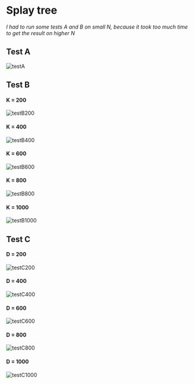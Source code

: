 Splay tree
==========

*I had to run some tests A and B on small N, because it took too much time to get the result on higher N*

## Test A

![testA](graphs/test_A_graph.png)

## Test B

#### K = 200
![testB200](graphs/test_B_200.png)

#### K = 400
![testB400](graphs/test_B_400.png)

#### K = 600
![testB600](graphs/test_B_600.png)

#### K = 800
![testB800](graphs/test_B_800.png)

#### K = 1000
![testB1000](graphs/test_B_1000.png)

## Test C

#### D = 200
![testC200](graphs/test_C_200.png)

#### D = 400
![testC400](graphs/test_C_400.png)

#### D = 600
![testC600](graphs/test_C_600.png)

#### D = 800
![testC800](graphs/test_C_800.png)

#### D = 1000
![testC1000](graphs/test_C_1000.png)
